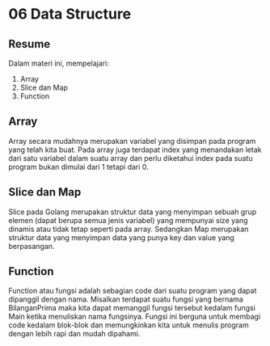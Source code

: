 # 06 Data Structure
## Resume

Dalam materi ini, mempelajari:
  1. Array
  2. Slice dan Map
  3. Function
  
## Array 
Array secara mudahnya merupakan variabel yang disimpan pada program yang telah kita buat. Pada array juga terdapat index yang menandakan letak dari satu variabel dalam suatu array dan perlu diketahui index pada suatu program bukan dimulai dari 1 tetapi dari 0.
## Slice dan Map
Slice pada Golang merupakan struktur data yang menyimpan sebuah grup elemen (dapat berupa semua jenis variabel) yang mempunyai size yang dinamis atau tidak tetap seperti pada array.
Sedangkan Map merupakan struktur data yang menyimpan data yang punya key dan value yang berpasangan.
## Function 
Function atau fungsi adalah sebagian code dari suatu program yang dapat dipanggil dengan nama. Misalkan terdapat suatu fungsi yang bernama BilanganPrima maka kita dapat memanggil fungsi tersebut kedalam fungsi Main ketika menuliskan nama fungsinya. Fungsi ini berguna untuk membagi code kedalam blok-blok dan memungkinkan kita untuk menulis program dengan lebih rapi dan mudah dipahami.